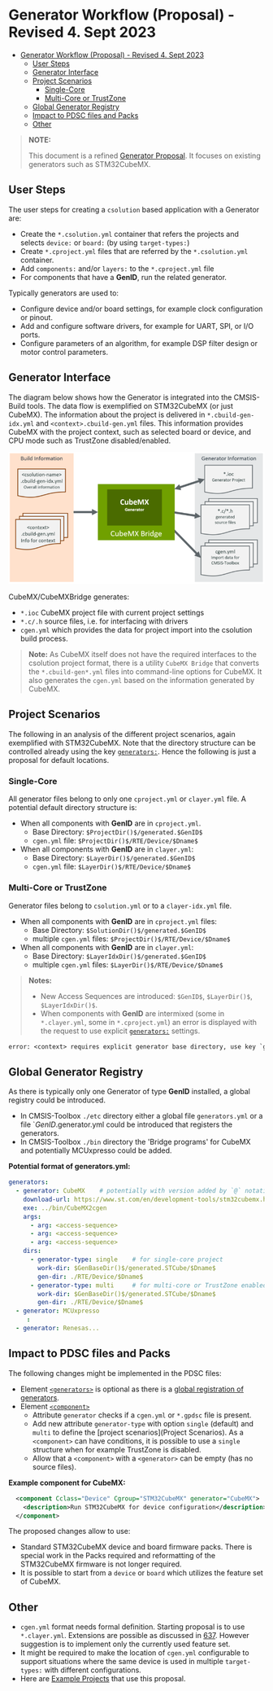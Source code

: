 # Generator Workflow (Proposal) - Revised 4. Sept 2023
<!-- markdownlint-disable MD013 -->

- [Generator Workflow (Proposal) - Revised 4. Sept 2023](#generator-workflow-proposal---revised-4-sept-2023)
  - [User Steps](#user-steps)
  - [Generator Interface](#generator-interface)
  - [Project Scenarios](#project-scenarios)
    - [Single-Core](#single-core)
    - [Multi-Core or TrustZone](#multi-core-or-trustzone)
  - [Global Generator Registry](#global-generator-registry)
  - [Impact to PDSC files and Packs](#impact-to-pdsc-files-and-packs)
  - [Other](#other)

>**NOTE:**
>
> This document is a refined [Generator Proposal](https://github.com/Open-CMSIS-Pack/devtools/blob/main/tools/projmgr/docs/Manual/Generator%20\(Proposal\).md). It focuses on existing generators such as STM32CubeMX.

## User Steps

The user steps for creating a `csolution` based application with a Generator are:

- Create the `*.csolution.yml` container that refers the projects and selects `device:` or `board:`  (by using `target-types:`)
- Create `*.cproject.yml` files that are referred by the `*.csolution.yml` container.
- Add `components:` and/or `layers:` to the `*.cproject.yml` file
- For components that have a **GenID**, run the related generator.

Typically generators are used to:

- Configure device and/or board settings, for example clock configuration or pinout.
- Add and configure software drivers, for example for UART, SPI, or I/O ports.
- Configure parameters of an algorithm, for example DSP filter design or motor control parameters.

## Generator Interface

The diagram below shows how the Generator is integrated into the CMSIS-Build tools. The data flow is exemplified on STM32CubeMX (or just CubeMX). The information about the project is delivered in `*.cbuild-gen-idx.yml` and `<context>.cbuild-gen.yml` files. This information provides CubeMX with the project context, such as selected board or device, and CPU mode such as TrustZone disabled/enabled.

![Generator Information](./images/Generator-Information.png "Generator Information")

CubeMX/CubeMXBridge generates:

- `*.ioc` CubeMX project file with current project settings
- `*.c/.h` source files, i.e. for interfacing with drivers
- `cgen.yml` which provides the data for project import into the csolution build process.

> **Note:**  As CubeMX itself does not have the required interfaces to the csolution project format, there is a utility `CubeMX Bridge` that converts the `*.cbuild-gen*.yml` files into command-line options for CubeMX. It also generates the `cgen.yml` based on the information generated by CubeMX.

## Project Scenarios

The following in an analysis of the different project scenarios, again exemplified with STM32CubeMX.
Note that the directory structure can be controlled already using the key [`generators:`](https://github.com/Open-CMSIS-Pack/cmsis-toolbox/blob/main/docs/YML-Input-Format.md#generators). Hence the following is just a proposal for default locations.

### Single-Core

All generator files belong to only one `cproject.yml` or `clayer.yml` file.  A potential default directory structure is:

- When all components with **GenID** are in `cproject.yml`.
  - Base Directory: `$ProjectDir()$/generated.$GenID$`
  - `cgen.yml` file: `$ProjectDir()$/RTE/Device/$Dname$`
- When all components with **GenID** are in `clayer.yml`:
  - Base Directory: `$LayerDir()$/generated.$GenID$`
  - `cgen.yml` file: `$LayerDir()$/RTE/Device/$Dname$`

### Multi-Core or TrustZone

Generator files belong to `csolution.yml` or to a `clayer-idx.yml` file.

- When all components with **GenID** are in `cproject.yml` files:
  - Base Directory: `$SolutionDir()$/generated.$GenID$`
  - multiple `cgen.yml` files: `$ProjectDir()$/RTE/Device/$Dname$`
- When all components with **GenID** are in `clayer.yml`:
  - Base Directory: `$LayerIdxDir()$/generated.$GenID$`
  - multiple `cgen.yml` files: `$LayerDir()$/RTE/Device/$Dname$`

> **Notes:**
>
> - New Access Sequences are introduced: `$GenID$`, `$LayerDir()$`, `$LayerIdxDir()$`.
> - When components with **GenID** are intermixed (some in `*.clayer.yml`, some in `*.cproject.yml`) an error is displayed with the request to use explicit [`generators:`](https://github.com/Open-CMSIS-Pack/cmsis-toolbox/blob/main/docs/YML-Input-Format.md#generators) settings.

```txt
error: <context> requires explicit generator base directory, use key `generator:`
```

## Global Generator Registry

As there is typically only one Generator of type **GenID** installed, a global registry could be introduced.

- In CMSIS-Toolbox `./etc` directory either a global file `generators.yml` or a file `$GenID$.generator.yml could be introduced that registers the generators.
- In CMSIS-Toolbox `./bin` directory the 'Bridge programs' for CubeMX and potentially MCUxpresso could be added.

**Potential format of generators.yml:**

```yml
generators:
  - generator: CubeMX    # potentially with version added by `@` notation
    download-url: https://www.st.com/en/development-tools/stm32cubemx.html
    exe: ../bin/CubeMX2cgen
    args:
      - arg: <access-sequence> 
      - arg: <access-sequence> 
      - arg: <access-sequence>
    dirs:
      - generator-type: single    # for single-core project
        work-dir: $GenBaseDir()$/generated.STCube/$Dname$
        gen-dir: ./RTE/Device/$Dname$
      - generator-type: multi     # for multi-core or TrustZone enabled projects
        work-dir: $GenBaseDir()$/generated.STCube/$Dname$
        gen-dir: ./RTE/Device/$Dname$
  - generator: MCUxpresso
     :
  - generator: Renesas...
```

## Impact to PDSC files and Packs

The following changes might be implemented in the PDSC files:

- Element [`<generators>`](https://open-cmsis-pack.github.io/Open-CMSIS-Pack-Spec/main/html/pdsc_generators_pg.html) is optional as there is a [global registration of generators](#global-generator-registry).
- Element [`<component>`](https://open-cmsis-pack.github.io/Open-CMSIS-Pack-Spec/main/html/pdsc_components_pg.html#element_component)
  - Attribute `generator` checks if a `cgen.yml` or `*.gpdsc` file is present.
  - Add new attribute `generator-type` with option `single` (default) and `multi` to define the [project scenarios](Project Scenarios). As a `<component>` can have conditions, it is possible to use a `single` structure when for example TrustZone is disabled.
  - Allow that a `<component>` with a `<generator>` can be empty (has no source files).

**Example component for CubeMX:**

```xml
  <component Cclass="Device" Cgroup="STM32CubeMX" generator="CubeMX">
    <description>Run STM32CubeMX for device configuration</description>
  </component>
```

The proposed changes allow to use:

- Standard STM32CubeMX device and board firmware packs. There is special work in the Packs required and reformatting of the STM32CubeMX firmware is not longer required.
- It is possible to start from a `device` or `board` which utilizes the feature set of CubeMX.

## Other

- `cgen.yml` format needs formal definition. Starting proposal is to use `*.clayer.yml`. Extensions are possible as discussed in [637](https://github.com/Open-CMSIS-Pack/devtools/issues/637). However suggestion is to implement only the currently used feature set.
- It might be required to make the location of `cgen.yml` configurable to support situations where the same device is used in multiple `target-types:` with different configurations.
- Here are [Example Projects](https://github.com/DavidLesnjak/cgen_mockup) that use this proposal.
